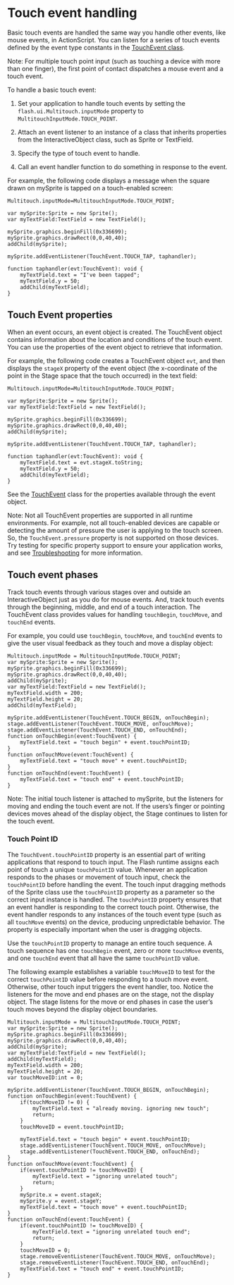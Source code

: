 # Touch event handling

<div>

<div>

Basic touch events are handled the same way you handle other events, like mouse
events, in ActionScript. You can listen for a series of touch events defined by
the event type constants in the
[TouchEvent class](http://help.adobe.com/en_US/FlashPlatform/reference/actionscript/3/flash/ui/Multitouch.html).

<div>

Note: For multiple touch point input (such as touching a device with more than
one finger), the first point of contact dispatches a mouse event and a touch
event.

</div>

</div>

<div>

To handle a basic touch event:

1.  Set your application to handle touch events by setting the
    `flash.ui.Multitouch.inputMode` property to
    `MultitouchInputMode.TOUCH_POINT`.

2.  Attach an event listener to an instance of a class that inherits properties
    from the InteractiveObject class, such as Sprite or TextField.

3.  Specify the type of touch event to handle.

4.  Call an event handler function to do something in response to the event.

</div>

For example, the following code displays a message when the square drawn on
mySprite is tapped on a touch-enabled screen:

    Multitouch.inputMode=MultitouchInputMode.TOUCH_POINT;

    var mySprite:Sprite = new Sprite();
    var myTextField:TextField = new TextField();

    mySprite.graphics.beginFill(0x336699);
    mySprite.graphics.drawRect(0,0,40,40);
    addChild(mySprite);

    mySprite.addEventListener(TouchEvent.TOUCH_TAP, taphandler);

    function taphandler(evt:TouchEvent): void {
    	myTextField.text = "I've been tapped";
    	myTextField.y = 50;
    	addChild(myTextField);
    }

</div>

<div>

## Touch Event properties

<div>

When an event occurs, an event object is created. The TouchEvent object contains
information about the location and conditions of the touch event. You can use
the properties of the event object to retrieve that information.

For example, the following code creates a TouchEvent object `evt`, and then
displays the `stageX` property of the event object (the x-coordinate of the
point in the Stage space that the touch occurred) in the text field:

    Multitouch.inputMode=MultitouchInputMode.TOUCH_POINT;

    var mySprite:Sprite = new Sprite();
    var myTextField:TextField = new TextField();

    mySprite.graphics.beginFill(0x336699);
    mySprite.graphics.drawRect(0,0,40,40);
    addChild(mySprite);

    mySprite.addEventListener(TouchEvent.TOUCH_TAP, taphandler);

    function taphandler(evt:TouchEvent): void {
    	myTextField.text = evt.stageX.toString;
    	myTextField.y = 50;
    	addChild(myTextField);
    }

<div>

See the
[TouchEvent](http://help.adobe.com/en_US/FlashPlatform/reference/actionscript/3/flash/events/TouchEvent.html)
class for the properties available through the event object.

<div>

Note: Not all TouchEvent properties are supported in all runtime environments.
For example, not all touch-enabled devices are capable or detecting the amount
of pressure the user is applying to the touch screen. So, the
`TouchEvent.pressure` property is not supported on those devices. Try testing
for specific property support to ensure your application works, and see
[Troubleshooting](WS1ca064e08d7aa930-581fb7b1257b16ff45-8000.html) for more
information.

</div>

</div>

</div>

</div>

<div>

## Touch event phases

<div>

Track touch events through various stages over and outside an InteractiveObject
just as you do for mouse events. And, track touch events through the beginning,
middle, and end of a touch interaction. The TouchEvent class provides values for
handling `touchBegin`, `touchMove`, and `touchEnd` events.

For example, you could use `touchBegin`, `touchMove`, and `touchEnd` events to
give the user visual feedback as they touch and move a display object:

    Multitouch.inputMode = MultitouchInputMode.TOUCH_POINT;
    var mySprite:Sprite = new Sprite();
    mySprite.graphics.beginFill(0x336699);
    mySprite.graphics.drawRect(0,0,40,40);
    addChild(mySprite);
    var myTextField:TextField = new TextField();
    myTextField.width = 200;
    myTextField.height = 20;
    addChild(myTextField);

    mySprite.addEventListener(TouchEvent.TOUCH_BEGIN, onTouchBegin);
    stage.addEventListener(TouchEvent.TOUCH_MOVE, onTouchMove);
    stage.addEventListener(TouchEvent.TOUCH_END, onTouchEnd);
    function onTouchBegin(event:TouchEvent) {
    	myTextField.text = "touch begin" + event.touchPointID;
    }
    function onTouchMove(event:TouchEvent) {
    	myTextField.text = "touch move" + event.touchPointID;
    }
    function onTouchEnd(event:TouchEvent) {
    	myTextField.text = "touch end" + event.touchPointID;
    }

<div>

<div>

Note: The initial touch listener is attached to mySprite, but the listeners for
moving and ending the touch event are not. If the users’s finger or pointing
devices moves ahead of the display object, the Stage continues to listen for the
touch event.

</div>

</div>

</div>

<div>

### Touch Point ID

<div>

The `TouchEvent.touchPointID` property is an essential part of writing
applications that respond to touch input. The Flash runtime assigns each point
of touch a unique `touchPointID` value. Whenever an application responds to the
phases or movement of touch input, check the `touchPointID` before handling the
event. The touch input dragging methods of the Sprite class use the
`touchPointID` property as a parameter so the correct input instance is handled.
The `touchPointID` property ensures that an event handler is responding to the
correct touch point. Otherwise, the event handler responds to any instances of
the touch event type (such as all `touchMove` events) on the device, producing
unpredictable behavior. The property is especially important when the user is
dragging objects.

Use the `touchPointID` property to manage an entire touch sequence. A touch
sequence has one `touchBegin` event, zero or more `touchMove` events, and one
`touchEnd` event that all have the same `touchPointID` value.

<div>

The following example establishes a variable `touchMoveID` to test for the
correct `touchPointID` value before responding to a touch move event. Otherwise,
other touch input triggers the event handler, too. Notice the listeners for the
move and end phases are on the stage, not the display object. The stage listens
for the move or end phases in case the user’s touch moves beyond the display
object boundaries.

    Multitouch.inputMode = MultitouchInputMode.TOUCH_POINT;
    var mySprite:Sprite = new Sprite();
    mySprite.graphics.beginFill(0x336699);
    mySprite.graphics.drawRect(0,0,40,40);
    addChild(mySprite);
    var myTextField:TextField = new TextField();
    addChild(myTextField);
    myTextField.width = 200;
    myTextField.height = 20;
    var touchMoveID:int = 0;

    mySprite.addEventListener(TouchEvent.TOUCH_BEGIN, onTouchBegin);
    function onTouchBegin(event:TouchEvent) {
    	if(touchMoveID != 0) {
    		myTextField.text = "already moving. ignoring new touch";
    		return;
    	}
    	touchMoveID = event.touchPointID;

    	myTextField.text = "touch begin" + event.touchPointID;
    	stage.addEventListener(TouchEvent.TOUCH_MOVE, onTouchMove);
    	stage.addEventListener(TouchEvent.TOUCH_END, onTouchEnd);
    }
    function onTouchMove(event:TouchEvent) {
    	if(event.touchPointID != touchMoveID) {
    		myTextField.text = "ignoring unrelated touch";
    		return;
    	}
    	mySprite.x = event.stageX;
    	mySprite.y = event.stageY;
    	myTextField.text = "touch move" + event.touchPointID;
    }
    function onTouchEnd(event:TouchEvent) {
    	if(event.touchPointID != touchMoveID) {
    		myTextField.text = "ignoring unrelated touch end";
    		return;
    	}
    	touchMoveID = 0;
    	stage.removeEventListener(TouchEvent.TOUCH_MOVE, onTouchMove);
    	stage.removeEventListener(TouchEvent.TOUCH_END, onTouchEnd);
    	myTextField.text = "touch end" + event.touchPointID;
    }

</div>

</div>

</div>

</div>

<div>

<div>

</div>

</div>
